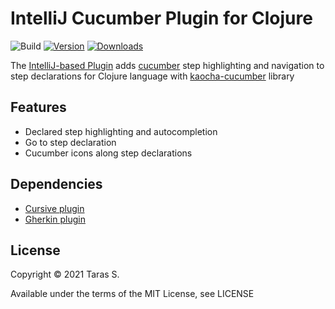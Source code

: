 # IntelliJ Cucumber Plugin for Clojure

![Build](https://github.com/taraktikos/cucumber-clojure/workflows/Build/badge.svg)
[![Version](https://img.shields.io/jetbrains/plugin/v/16196-cucumber-clojure.svg)](https://plugins.jetbrains.com/plugin/16196-cucumber-clojure)
[![Downloads](https://img.shields.io/jetbrains/plugin/d/16196-cucumber-clojure.svg)](https://plugins.jetbrains.com/plugin/16196-cucumber-clojure)

<!-- Plugin description -->

The [IntelliJ-based Plugin](https://plugins.jetbrains.com/plugin/16196-cucumber-clojure) adds [cucumber](https://cucumber.io/docs/gherkin/reference/) step highlighting and navigation to step declarations
for Clojure language with [kaocha-cucumber](https://github.com/lambdaisland/kaocha-cucumber) library

## Features

- Declared step highlighting and autocompletion
- Go to step declaration
- Cucumber icons along step declarations

## Dependencies

- [Cursive plugin](https://plugins.jetbrains.com/plugin/8090-cursive)
- [Gherkin plugin](https://plugins.jetbrains.com/plugin/9164-gherkin)

<!-- Plugin description end -->

## License
Copyright &copy; 2021 Taras S.

Available under the terms of the MIT License, see LICENSE